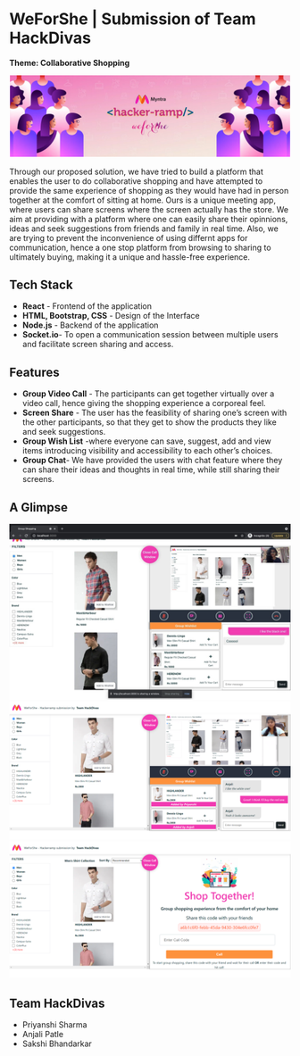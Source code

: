 # WeForShe | Submission of Team HackDivas
<b>Theme:
Collaborative Shopping</b>

<p align="center">
    <img src="hackerramp.PNG" alt="Logo" width="auto">
  </a>
  
Through our proposed solution, we have tried to build a platform that enables the user to do collaborative shopping and have attempted to provide the same experience of shopping as they would have had in person together at the comfort of sitting at home. Ours is a unique meeting app, where users can share screens where the screen actually has the store. We aim at providing with a platform where one can easily share their opinnions, ideas and seek suggestions from friends and family in real time. Also, we are trying to prevent the inconvenience of using differnt apps for communication, hence a one stop platform from browsing to sharing to ultimately buying, making it a unique and hassle-free experience.


## Tech Stack
* <b>React</b> - Frontend of the application
* <b>HTML, Bootstrap, CSS</b> - Design of the Interface 
* <b>Node.js</b> - Backend of the application 
* <b>Socket.io</b>- To open a communication session between multiple users and facilitate screen sharing and access.

## Features
* <b>Group Video Call</b> - The participants can get together virtually over a video call, hence giving the shopping experience a corporeal feel.   
* <b>Screen Share</b> - The user has the feasibility of sharing one’s screen with the other participants, so that they get to show the products they like and seek suggestions.
* <b>Group Wish List</b> -where everyone can save, suggest, add and view items introducing visibility and accessibility to each other’s choices.
* <b>Group Chat</b>- We have provided the users with chat feature where they can share their ideas and thoughts in real time, while still sharing their screens.

## A Glimpse

<p align="center">
    <img src="ss.jpg" alt="ss" width="auto">
    <img src="ss11.png" alt="ss" width="auto">
    <img src="ss22.png" alt="ss" width="auto">
    
  </a>

## Team HackDivas

* Priyanshi Sharma
* Anjali Patle
* Sakshi Bhandarkar
